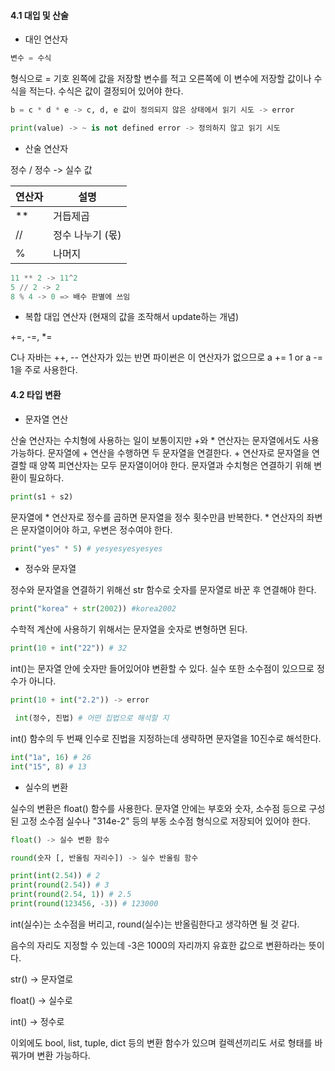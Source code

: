 #### 4.1 대입 및 산술



- 대인 연산자



```python
변수 = 수식
```

형식으로 = 기호 왼쪽에 값을 저장할 변수를 적고 오른쪽에 이 변수에 저장할 값이나 수식을 적는다. 수식은 값이 결정되어 있어야 한다. 

```python
b = c * d * e -> c, d, e 값이 정의되지 않은 상태에서 읽기 시도 -> error
```

```python
print(value) -> ~ is not defined error -> 정의하지 않고 읽기 시도
```



- 산술 연산자



정수 / 정수 -> 실수 값



| 연산자 | 설명             |
| ------ | ---------------- |
| **     | 거듭제곱         |
| //     | 정수 나누기 (몫) |
| %      | 나머지           |



```python
11 ** 2 -> 11^2
5 // 2 -> 2
8 % 4 -> 0 => 배수 판별에 쓰임
```



- 복합 대입 연산자 (현재의 값을 조작해서 update하는 개념)



+=, -=, *=

C나 자바는 ++, -- 연산자가 있는 반면 파이썬은 이 연산자가 없으므로 a += 1 or a -= 1을 주로 사용한다.



#### 4.2 타입 변환



- 문자열 연산



산술 연산자는 수치형에 사용하는 일이 보통이지만 +와 * 연산자는 문자열에서도 사용 가능하다. 문자열에 + 연산을 수행하면 두 문자열을 연결한다. + 연산자로 문자열을 연결할 때 양쪽 피연산자는 모두 문자열이어야 한다. 문자열과 수치형은 연결하기 위해 변환이 필요하다.

```python
print(s1 + s2)
```

문자열에 * 연산자로 정수를 곱하면 문자열을 정수 횟수만큼 반복한다. * 연산자의 좌변은 문자열이어야 하고, 우변은 정수여야 한다.

```python
print("yes" * 5) # yesyesyesyesyes
```



- 정수와 문자열



정수와 문자열을 연결하기 위해선 str 함수로 숫자를 문자열로 바꾼 후 연결해야 한다.

```python
print("korea" + str(2002)) #korea2002
```

수학적 계산에 사용하기 위해서는 문자열을 숫자로 변형하면 된다.

```python
print(10 + int("22")) # 32
```

int()는 문자열 안에 숫자만 들어있어야 변환할 수 있다. 실수 또한 소수점이 있으므로 정수가 아니다.

```python
print(10 + int("2.2")) -> error
```

```python
 int(정수, 진법) # 어떤 집법으로 해석할 지
```

int() 함수의 두 번째 인수로 진법을 지정하는데 생략하면 문자열을 10진수로 해석한다.

```python
int("1a", 16) # 26
int("15", 8) # 13
```



- 실수의 변환



실수의 변환은 float() 함수를 사용한다. 문자열 안에는 부호와 숫자, 소수점 등으로 구성된 고정 소수점 실수나 "314e-2" 등의 부동 소수점 형식으로 저장되어 있어야 한다.

```python
float() -> 실수 변환 함수

round(숫자 [, 반올림 자리수]) -> 실수 반올림 함수
```

```python
print(int(2.54)) # 2
print(round(2.54)) # 3
print(round(2.54, 1)) # 2.5
print(round(123456, -3)) # 123000
```

int(실수)는 소수점을 버리고, round(실수)는 반올림한다고 생각하면 될 것 같다. 

음수의 자리도 지정할 수 있는데 -3은 1000의 자리까지 유효한 값으로 변환하라는 뜻이다. 



str() -> 문자열로

float() -> 실수로

int() -> 정수로



이외에도 bool, list, tuple, dict 등의 변환 함수가 있으며 컬렉션끼리도 서로 형태를 바꿔가며 변환 가능하다.
